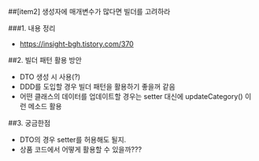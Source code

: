 ##[item2] 생성자에 매개변수가 많다면 빌더를 고려하라

###1. 내용 정리
* https://insight-bgh.tistory.com/370

##2. 빌더 패턴 활용 방안
 * DTO 생성 시 사용(?)
 * DDD를 도입할 경우 빌더 패턴을 활용하기 좋을꺼 같음  
 * 어떤 클래스의 데이터를 업데이트할 경우는 setter 대신에 updateCategory() 이런 메소드 활용  

##3. 궁금한점
 * DTO의 경우 setter를 허용해도 될지. 
 * 상품 코드에서 어떻게 활용할 수 있을까???